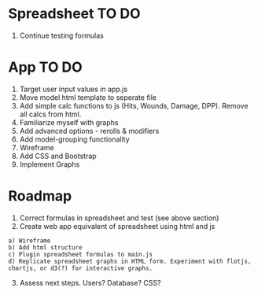 # Spreadsheet TO DO
  1) Continue testing formulas

# App TO DO
  1) Target user input values in app.js
  2) Move model html template to seperate file
  3) Add simple calc functions to js (Hits, Wounds, Damage, DPP). Remove all calcs from html.
  4) Familiarize myself with graphs
  5) Add advanced options - rerolls & modifiers
  6) Add model-grouping functionality
  7) Wireframe
  8) Add CSS and Bootstrap
  9) Implement Graphs 

# Roadmap
  1) Correct formulas in spreadsheet and test (see above section)
  2) Create web app equivalent of spreadsheet using html and js

    a) Wireframe
    b) Add html structure
    c) Plugin spreadsheet formulas to main.js
    d) Replicate spreadsheet graphs in HTML form. Experiment with flotjs, chartjs, or d3(?) for interactive graphs.
    
  3) Assess next steps. Users? Database? CSS?  
